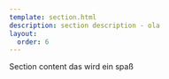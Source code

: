 ```yaml
---
template: section.html
description: section description - ola
layout:
  order: 6
---
```


Section content
das wird ein spaß
